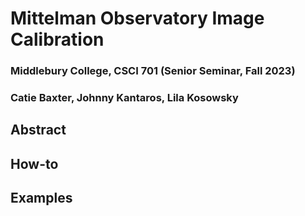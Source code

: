 # Mittelman Observatory Image Calibration
### Middlebury College, CSCI 701 (Senior Seminar, Fall 2023)
### Catie Baxter, Johnny Kantaros, Lila Kosowsky

## Abstract 


## How-to


## Examples 


